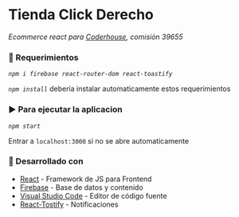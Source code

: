 # Tienda Click Derecho

_Ecommerce react para [Coderhouse](https://coderhouse.com/), comisión 39655_

### 📃  Requerimientos

_`npm i firebase react-router-dom react-toastify`_

_`npm install`_ debería instalar automaticamente estos requerimientos

### ▶️ Para ejecutar la aplicacion

_`npm start`_

Entrar a `localhost:3000` si no se abre automaticamente

### 🧰 Desarrollado con
* [React](https://react.dev/) - Framework de JS para Frontend
* [Firebase](https://firebase.google.com/) - Base de datos y contenido
* [Visual Studio Code](https://code.visualstudio.com/) - Editor de código fuente
* [React-Tostify](https://fkhadra.github.io/react-toastify/introduction/) - Notificaciones